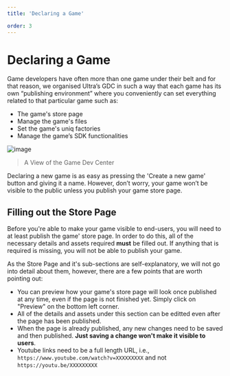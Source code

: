 ```yaml
---
title: 'Declaring a Game'

order: 3
---
```


# Declaring a Game

Game developers have often more than one game under their belt and for that reason, we organised Ultra’s GDC in such a way that each game has its own “publishing environment” where you conveniently can set everything related to that particular game such as:

-   The game's store page
-   Manage the game's files
-   Set the game's uniq factories
-   Manage the game’s SDK functionalities

![image](https://github.com/Tomas-Cucit/docs-blockchain/assets/140004349/53a475ee-3f4c-48ee-bd47-8893b5cd18a3)
> A View of the Game Dev Center

Declaring a new game is as easy as pressing the 'Create a new game' button and giving it a name. However, don’t worry, your game won’t be visible to the public unless you publish your game store page.

## Filling out the Store Page

Before you're able to make your game visible to end-users, you will need to at least publish the game' store page. In order to do this, all of the necessary details and assets required **must** be filled out. If anything that is required is missing, you will not be able to publish your game.

As the Store Page and it's sub-sections are self-explanatory, we will not go into detail about them, however, there are a few points that are worth pointing out:

-   You can preview how your game's store page will look once published at any time, even if the page is not finished yet. Simply click on "Preview" on the bottom left corner.
-   All of the details and assets under this section can be editted even after the page has been published.
-   When the page is already published, any new changes need to be saved and then published. **Just saving a change won't make it visible to users**.
-   Youtube links need to be a full length URL, i.e., `https://www.youtube.com/watch?v=XXXXXXXXX` and not `https://youtu.be/XXXXXXXXX`

